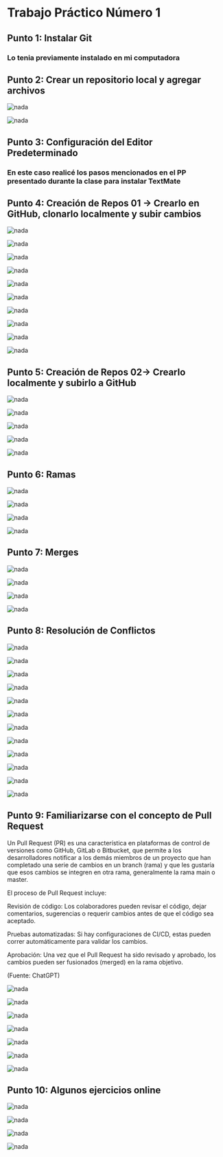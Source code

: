 # Trabajo Práctico Número 1

## Punto 1: Instalar Git

### Lo tenia previamente instalado en mi computadora

## Punto 2: Crear un repositorio local y agregar archivos

![nada](images/47.png)

![nada](images/46.png)

## Punto 3: Configuración del Editor Predeterminado

### En este caso realicé los pasos mencionados en el PP presentado durante la clase para instalar TextMate

## Punto 4: Creación de Repos 01 -> Crearlo en GitHub, clonarlo localmente y subir cambios

![nada](images/0.png)

![nada](images/1.png)

![nada](images/2.png)

![nada](images/3.png)

![nada](images/4.png)

![nada](images/5.png)

![nada](images/6.png)

![nada](images/7.png)

![nada](images/8.png)

![nada](images/9.png)

## Punto 5: Creación de Repos 02-> Crearlo localmente y subirlo a GitHub

![nada](images/10.png)

![nada](images/11.png)

![nada](images/12.png)

![nada](images/13.png)

![nada](images/14.png)

## Punto 6: Ramas

![nada](images/15.png)

![nada](images/16.png)

![nada](images/17.png)

![nada](images/18.png)

## Punto 7: Merges

![nada](images/19.png)

![nada](images/20.png)

![nada](images/21.png)

![nada](images/22.png)

## Punto 8: Resolución de Conflictos

![nada](images/23.png)

![nada](images/24.png)

![nada](images/25.png)

![nada](images/26.png)

![nada](images/27.png)

![nada](images/28.png)

![nada](images/29.png)

![nada](images/30.png)

![nada](images/31.png)

![nada](images/32.png)

![nada](images/33.png)

![nada](images/34.png)

## Punto 9: Familiarizarse con el concepto de Pull Request

Un Pull Request (PR) es una característica en plataformas de control de versiones como GitHub, GitLab o Bitbucket, que permite a los desarrolladores notificar a los demás miembros de un proyecto que han completado una serie de cambios en un branch (rama) y que les gustaría que esos cambios se integren en otra rama, generalmente la rama main o master.

El proceso de Pull Request incluye:

Revisión de código: Los colaboradores pueden revisar el código, dejar comentarios, sugerencias o requerir cambios antes de que el código sea aceptado.

Pruebas automatizadas: Si hay configuraciones de CI/CD, estas pueden correr automáticamente para validar los cambios.

Aprobación: Una vez que el Pull Request ha sido revisado y aprobado, los cambios pueden ser fusionados (merged) en la rama objetivo.

(Fuente: ChatGPT)

![nada](images/35.png)

![nada](images/36.png)

![nada](images/37.png)

![nada](images/38.png)

![nada](images/39.png)

![nada](images/40.png)

![nada](images/41.png)

## Punto 10: Algunos ejercicios online

![nada](images/42.png)

![nada](images/43.png)

![nada](images/44.png)

![nada](images/45.png)
